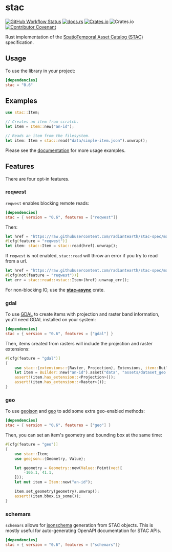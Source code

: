 # stac

[![GitHub Workflow Status](https://img.shields.io/github/actions/workflow/status/stac-utils/stac-rs/ci.yml?branch=main&style=for-the-badge)](https://github.com/stac-utils/stac-rs/actions/workflows/ci.yml)
[![docs.rs](https://img.shields.io/docsrs/stac?style=for-the-badge)](https://docs.rs/stac/latest/stac/)
[![Crates.io](https://img.shields.io/crates/v/stac?style=for-the-badge)](https://crates.io/crates/stac)
![Crates.io](https://img.shields.io/crates/l/stac?style=for-the-badge)
[![Contributor Covenant](https://img.shields.io/badge/Contributor%20Covenant-2.1-4baaaa.svg?style=for-the-badge)](./CODE_OF_CONDUCT)

Rust implementation of the [SpatioTemporal Asset Catalog (STAC)](https://stacspec.org/) specification.

## Usage

To use the library in your project:

```toml
[dependencies]
stac = "0.6"
```

## Examples

```rust
use stac::Item;

// Creates an item from scratch.
let item = Item::new("an-id");

// Reads an item from the filesystem.
let item: Item = stac::read("data/simple-item.json").unwrap();
```

Please see the [documentation](https://docs.rs/stac) for more usage examples.

## Features

There are four opt-in features.

### reqwest

`reqwest` enables blocking remote reads:

```toml
[dependencies]
stac = { version = "0.6", features = ["reqwest"]}
```

Then:

```rust
let href = "https://raw.githubusercontent.com/radiantearth/stac-spec/master/examples/simple-item.json";
#[cfg(feature = "reqwest")]
let item: stac::Item = stac::read(href).unwrap();
```

If `reqwest` is not enabled, `stac::read` will throw an error if you try to read from a url.

```rust
let href = "https://raw.githubusercontent.com/radiantearth/stac-spec/master/examples/simple-item.json";
#[cfg(not(feature = "reqwest"))]
let err = stac::read::<stac::Item>(href).unwrap_err();
```

For non-blocking IO, use the [**stac-async**](https://crates.io/crates/stac-async) crate.

### gdal

To use [GDAL](https://gdal.org) to create items with projection and raster band information, you'll need GDAL installed on your system:

```toml
[dependencies]
stac = { version = "0.6", features = ["gdal"] }
```

Then, items created from rasters will include the projection and raster extensions:

```rust
#[cfg(feature = "gdal")]
{
    use stac::{extensions::{Raster, Projection}, Extensions, item::Builder};
    let item = Builder::new("an-id").asset("data", "assets/dataset_geo.tif").into_item().unwrap();
    assert!(item.has_extension::<Projection>());
    assert!(item.has_extension::<Raster>());
}
```

### geo

To use [geojson](https://docs.rs/geojson) and [geo](https://docs.rs/geo) to add some extra geo-enabled methods:

```toml
[dependencies]
stac = { version = "0.6", features = ["geo"] }
```

Then, you can set an item's geometry and bounding box at the same time:

```rust
#[cfg(feature = "geo")]
{
    use stac::Item;
    use geojson::{Geometry, Value};

    let geometry = Geometry::new(Value::Point(vec![
        -105.1, 41.1,
    ]));
    let mut item = Item::new("an-id");

    item.set_geometry(geometry).unwrap();
    assert!(item.bbox.is_some());
}
```

### schemars

`schemars` allows for [jsonschema](https://json-schema.org/) generation from STAC objects.
This is mostly useful for auto-generating OpenAPI documentation for STAC APIs.

```toml
[dependencies]
stac = { version = "0.6", features = ["schemars"]}
```

